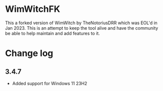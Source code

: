 # WimWitchFK  
This a forked version of WimWitch by TheNotoriusDRR which was EOL'd in Jan 2023. This is an attempt to keep the tool alive and have the community be able to help maintain and add features to it.

# Change log
## 3.4.7
* Added support for Windows 11 23H2
